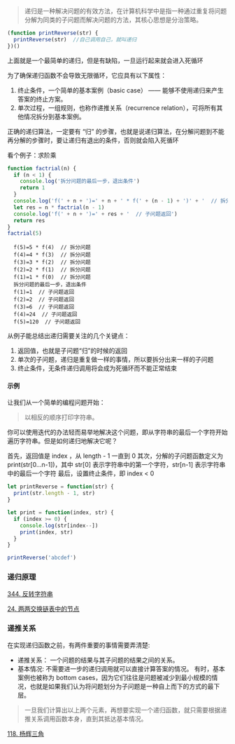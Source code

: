 > 递归是一种解决问题的有效方法，在计算机科学中是指一种通过重复将问题分解为同类的子问题而解决问题的方法，其核心思想是分治策略。

```js
(function printReverse(str) {
  printReverse(str)  //自己调用自己，就叫递归
})()
```
上面就是一个最简单的递归，但是有缺陷，一旦运行起来就会进入死循环

为了确保递归函数不会导致无限循环，它应具有以下属性：

1. 终止条件，一个简单的基本案例（basic case） —— 能够不使用递归来产生答案的终止方案。
2. 单次过程，一组规则，也称作递推关系（recurrence relation），可将所有其他情况拆分到基本案例。

正确的递归算法，一定要有 “归” 的步骤，也就是说递归算法，在分解问题到不能再分解的步骤时，要让递归有退出的条件，否则就会陷入死循环

看个例子：求阶乘

```js
function factrial(n) {
  if (n < 1) {
    console.log('拆分问题的最后一步，退出条件')
    return 1
  }
  console.log('f(' + n + ')=' + n + ' * f(' + (n - 1) + ')' + '  // 拆分问题')
  let res = n * factrial(n - 1)
  console.log('f(' + n + ')=' + res + '  // 子问题返回')
  return res
}
factrial(5)
```
```
  f(5)=5 * f(4)  // 拆分问题
  f(4)=4 * f(3)  // 拆分问题
  f(3)=3 * f(2)  // 拆分问题
  f(2)=2 * f(1)  // 拆分问题
  f(1)=1 * f(0)  // 拆分问题
  拆分问题的最后一步，退出条件
  f(1)=1  // 子问题返回
  f(2)=2  // 子问题返回
  f(3)=6  // 子问题返回
  f(4)=24  // 子问题返回
  f(5)=120  // 子问题返回
```

从例子能总结出递归需要关注的几个关键点：
1. 返回值，也就是子问题“归”的时候的返回
2. 单次的子问题，递归是重复做一样的事情，所以要拆分出来一样的子问题
3. 终止条件，无条件递归调用将会成为死循环而不能正常结束

#### 示例

让我们从一个简单的编程问题开始：

> 以相反的顺序打印字符串。

你可以使用迭代的办法轻而易举地解决这个问题，即从字符串的最后一个字符开始遍历字符串。但是如何递归地解决它呢？

首先，返回值是 index ，从 length - 1 一直到 0
其次，分解的子问题函数定义为 print(str[0...n-1])，其中 str[0] 表示字符串中的第一个字符，str[n-1] 表示字符串中的最后一个字符
最后，设置终止条件，即 index < 0

```js
let printReverse = function(str) {
  print(str.length - 1, str)
}

let print = function(index, str) {
  if (index >= 0) {
    console.log(str[index--])
    print(index, str)
  }
}

printReverse('abcdef')
```
### 递归原理

[344. 反转字符串](https://github.com/zhl1232/javascript-algorithm/tree/master/solve-problems/344.md)

[24. 两两交换链表中的节点](https://github.com/zhl1232/javascript-algorithm/tree/master/solve-problems/24.md)


### 递推关系

在实现递归函数之前，有两件重要的事情需要弄清楚:

- 递推关系： 一个问题的结果与其子问题的结果之间的关系。
- 基本情况: 不需要进一步的递归调用就可以直接计算答案的情况。 有时，基本案例也被称为 bottom cases，因为它们往往是问题被减少到最小规模的情况，也就是如果我们认为将问题划分为子问题是一种自上而下的方式的最下层。

> 一旦我们计算出以上两个元素，再想要实现一个递归函数，就只需要根据递推关系调用函数本身，直到其抵达基本情况。


[118. 杨辉三角](https://github.com/zhl1232/javascript-algorithm/tree/master/solve-problems/118.md)
